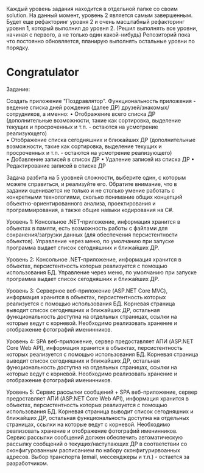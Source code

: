 Каждый уровень задания находится в отдельной папке со своим solution. 
На данный момент, уровень 2 является самым завершенным. 
Будет еще рефакторинг уровня 2 и очень масштабный рефакторинг уровня 1, который выполнил до уровня 2. (Решил выполнять все уровни, начиная с первого, а не только один какой-нибудь)
Репозиторий пока что постоянно обновляется, планирую выполнять остальные уровни по порядку. 





# Congratulator
Задание:
 
Создать приложение "Поздравлятор". Функциональность приложения - ведение списка дней рождения (далее ДР) друзей/знакомых/сотрудников, а именно: 
    • Отображение всего списка ДР (дополнительные возможности, такие как сортировка, выделение текущих и просроченных и т.п. - остаются на усмотрение реализующего)  
    • Отображение списка сегодняшних и ближайших ДР (дополнительные возможности, такие как сортировка, выделение текущих и просроченных и т.п. - остаются на усмотрение реализующего)  
    • Добавление записей в список ДР
    • Удаление записей из списка ДР
    • Редактирование записей в списке ДР 
 
Задача разбита на 5 уровней сложности, выберите один, с которым можете справиться, и реализуйте его. Обратите внимание, что в задании оценивается не только и не столько умение работать с конкретными технологиями, сколько понимание общих концепций объектно-ориентированного анализа, проектирования и программирования, а также общие навыки кодирования на C#.  
 
Уровень 1: Консольное .NET-приложение, информация хранится в объектах в памяти, есть возможность работы с файлами для сохранения/загрузки данных (для обеспечения персистентности объектов). Управление через меню, по умолчанию при запуске программа выдает список сегодняшних и ближайших ДР.
 
Уровень 2: Консольное .NET-приложение, информация хранится в объектах, персистентность которых реализуется с помощью использования БД. Управление через меню, по умолчанию при запуске программа выдает список сегодняшних и ближайших ДР.
 
Уровень 3: Серверное веб-приложение (ASP.NET Core MVC), информация хранится в объектах, персистентность которых реализуется с помощью использования БД. Корневая страница выводит список сегодняшних и ближайших ДР, остальная функциональность доступна на отдельных страницах, ссылки на которые ведут с корневой. Необходимо реализовать хранение и отображение фотографий именинников.
 
Уровень 4: SPA веб-приложение, сервер предоставляет АПИ (ASP.NET Core Web API), информация хранится в объектах, персистентность которых реализуется с помощью использования БД. Корневая страница выводит список сегодняшних и ближайших ДР, остальная функциональность доступна на отдельных страницах, ссылки на которые ведут с корневой. Необходимо реализовать хранение и отображение фотографий именинников.
 
Уровень 5: Сервис рассылки сообщений + SPA веб-приложение, сервер предоставляет АПИ (ASP.NET Core Web API), информация хранится в объектах, персистентность которых реализуется с помощью использования БД. Корневая страница выводит список сегодняшних и ближайших ДР, остальная функциональность доступна на отдельных страницах, ссылки на которые ведут с корневой. Необходимо реализовать хранение и отображение фотографий именинников. Сервис рассылки сообщений должен обеспечить автоматическую рассылку сообщений о текущих/наступающих ДР в соответствии со сконфигурованным расписанием по набору сконфигурирвоанных адресов. Выбор транспорта (email, мессенджеры и т.п.) - остается за разработчиком.
